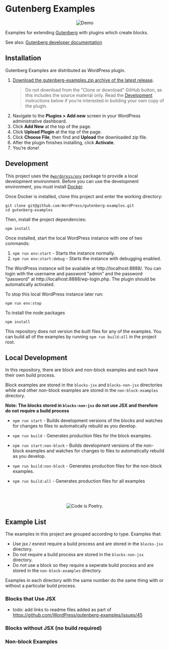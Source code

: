 # Gutenberg Examples

<p align="center"><img src="https://user-images.githubusercontent.com/1039236/47116000-fd775000-d27d-11e8-9c46-761a90cb30a2.gif" alt="Demo"></p>

Examples for extending
[Gutenberg](https://github.com/WordPress/gutenberg)
with plugins which create blocks.

See also:
[Gutenberg developer documentation](https://wordpress.org/gutenberg/handbook/)

## Installation

Gutenberg Examples are distributed as WordPress plugin.

1. [Download the gutenberg-examples.zip archive of the latest release](https://github.com/WordPress/gutenberg-examples/releases).
    > Do not download from the "Clone or download" GitHub button, as this includes the source material only. Read the [Development](#development) instructions below if you’re interested in building your own copy of the plugin.
2. Navigate to the **Plugins > Add new** screen in your WordPress administrative dashboard.
3. Click **Add New** at the top of the page.
4. Click **Upload Plugin** at the top of the page.
5. Click **Choose File**, then find and **Upload** the downloaded zip file.
6. After the plugin finishes installing, click **Activate**.
7. You’re done!

## Development

This project uses the [`@wordpress/env`](https://developer.wordpress.org/block-editor/reference-guides/packages/packages-env/) package to provide a local development environment. Before you can use the development environment, you must install [Docker](https://docs.docker.com/get-docker/).

Once Docker is installed, clone this project and enter the working directory:

```
git clone git@github.com:WordPress/gutenberg-examples.git
cd gutenberg-examples
```

Then, install the project dependencies:

```
npm install
```

Once installed, start the local WordPress instance with one of two commands:

1. `npm run env:start` - Starts the instance normally.
2. `npm run env:start:debug` - Starts the instance with debugging enabled.

The WordPress instance will be available at http://localhost:8888/. You can login with the username and password "admin" and the password "password" at http://localhost:8888/wp-login.php. The plugin should be automatically activated.

To stop this local WordPress instance later run:

```
npm run env:stop
```

To install the node packages

```
npm install
```

This repository does not version the built files for any of the examples. You can build all of the examples by running `npm run build:all` in the project root.

## Local Development

In this repository, there are block and non-block examples and each have their own build process.

Block examples are stored in the `blocks-jsx` and `blocks-non-jsx` directories while and other non-block examples are stored in the `non-block-examples` directory.

**Note: The blocks stored in `blocks-non-jsx` do not use JSX and therefore do not require a build process**

-   `npm run start` - Builds development versions of the blocks and watches for changes to files to automatically rebuild as you develop.
-   `npm run build` - Generates production files for the block examples.

-   `npm run start:non-block` - Builds development versions of the non-block examples and watches for changes to files to automatically rebuild as you develop.
-   `npm run build:non-block` - Generates production files for the non-block examples.
-   `npm run build:all` - Generates production files for all examples

<br/><br/><p align="center"><img src="https://s.w.org/style/images/codeispoetry.png?1" alt="Code is Poetry." /></p>

## Example List

The examples in this project are grouped according to type. Examples that:

- Use jsx / esnext require a build process and are stored in the `blocks-jsx` directory.
- Do not require a build process are stored in the `blocks-non-jsx` directory.
- Do not use a block so they require a seperate build process and are stored in the `non-block-examples` directory.

Examples in each directory with the same number do the same thing with or without a particular build process.

### Blocks that Use JSX

- todo: add links to readme files added as part of https://github.com/WordPress/gutenberg-examples/issues/45

### Blocks without JSX (no build required)


### Non-block Examples



